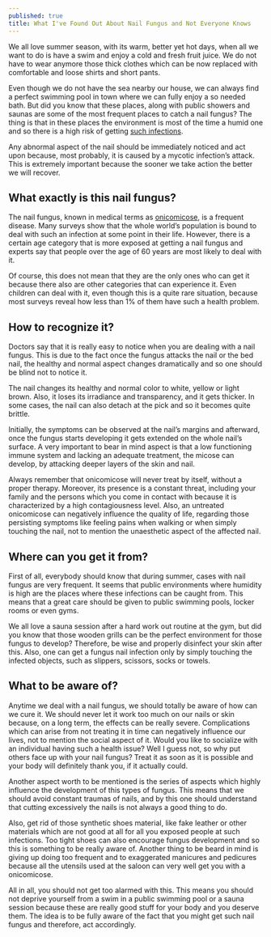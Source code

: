 ```yaml
---
published: true
title: What I've Found Out About Nail Fungus and Not Everyone Knows
---
```

We all love summer season, with its warm, better yet hot days, when all we want to do is have a swim and enjoy a cold and fresh fruit juice. We do not have to wear anymore those thick clothes which can be now replaced with comfortable and loose shirts and short pants.

Even though we do not have the sea nearby our house, we can always find a perfect swimming pool in town where we can fully enjoy a so needed bath. But did you know that these places, along with public showers and saunas are some of the most frequent places to catch a nail fungus? The thing is that in these places the environment is most of the time a humid one and so there is a high risk of getting [such infections](https://medlineplus.gov/ency/article/001330.htm "Fungal nail infection").

Any abnormal aspect of the nail should be immediately noticed and act upon because, most probably, it is caused by a mycotic infection’s attack. This is extremely important because the sooner we take action the better we will recover. 

## What exactly is this nail fungus?

The nail fungus, known in medical terms as [onicomicose](https://www.ncbi.nlm.nih.gov/pubmedhealth/PMHT0024766/ "Onychomycosis (Toenail Fungus)"), is a frequent disease. Many surveys show that the whole world’s population is bound to deal with such an infection at some point in their life. However, there is a certain age category that is more exposed at getting a nail fungus and experts say that people over the age of 60 years are most likely to deal with it. 

Of course, this does not mean that they are the only ones who can get it because there also are other categories that can experience it. Even children can deal with it, even though this is a quite rare situation, because most surveys reveal how less than 1% of them have such a health problem. 

## How to recognize it?

Doctors say that it is really easy to notice when you are dealing with a nail fungus. This is due to the fact once the fungus attacks the nail or the bed nail, the healthy and normal aspect changes dramatically and so one should be blind not to notice it. 

The nail changes its healthy and normal color to white, yellow or light brown. Also, it loses its irradiance and transparency, and it gets thicker. In some cases, the nail can also detach at the pick and so it becomes quite brittle.

Initially, the symptoms can be observed at the nail’s margins and afterward, once the fungus starts developing it gets extended on the whole nail’s surface. A very important to bear in mind aspect is that a low functioning immune system and lacking an adequate treatment, the micose can develop, by attacking deeper layers of the skin and nail. 

Always remember that onicomicose will never treat by itself, without a proper therapy. Moreover, its presence is a constant threat, including your family and the persons which you come in contact with because it is characterized by a high contagiousness level. Also, an untreated onicomicose can negatively influence the quality of life, regarding those persisting symptoms like feeling pains when walking or when simply touching the nail, not to mention the unaesthetic aspect of the affected nail. 

## Where can you get it from?

First of all, everybody should know that during summer, cases with nail fungus are very frequent. It seems that public environments where humidity is high are the places where these infections can be caught from. This means that a great care should be given to public swimming pools, locker rooms or even gyms. 

We all love a sauna session after a hard work out routine at the gym, but did you know that those wooden grills can be the perfect environment for those fungus to develop? Therefore, be wise and properly disinfect your skin after this. Also, one can get a fungus nail infection only by simply touching the infected objects, such as slippers, scissors, socks or towels.

## What to be aware of?

Anytime we deal with a nail fungus, we should totally be aware of how can we cure it. We should never let it work too much on our nails or skin because, on a long term, the effects can be really severe. Complications which can arise from not treating it in time can negatively influence our lives, not to mention the social aspect of it. Would you like to socialize with an individual having such a health issue? Well I guess not, so why put others face up with your nail fungus? Treat it as soon as it is possible and your body will definitely thank you, if it actually could. 

Another aspect worth to be mentioned is the series of aspects which highly influence the development of this types of fungus. This means that we should avoid constant traumas of nails, and by this one should understand that cutting excessively the nails is not always a good thing to do. 

Also, get rid of those synthetic shoes material, like fake leather or other materials which are not good at all for all you exposed people at such infections. Too tight shoes can also encourage fungus development and so this is something to be really aware of. Another thing to be beard in mind is giving up doing too frequent and to exaggerated manicures and pedicures because all the utensils used at the saloon can very well get you with a onicomicose. 

All in all, you should not get too alarmed with this. This means you should not deprive yourself from a swim in a public swimming pool or a sauna session because these are really good stuff for your body and you deserve them. The idea is to be fully aware of the fact that you might get such nail fungus and therefore, act accordingly.  
